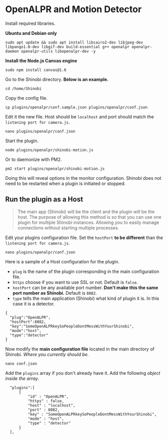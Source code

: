 # OpenALPR and Motion Detector

Install required libraries.

**Ubuntu and Debian only**

```
sudo apt update && sudo apt install libcairo2-dev libjpeg-dev libpango1.0-dev libgif-dev build-essential g++ openalpr openalpr-daemon openalpr-utils libopenalpr-dev -y
```

**Install the Node.js Canvas engine**

```
sudo npm install canvas@1.6
```
Go to the Shinobi directory. **Below is an example.**

```
cd /home/Shinobi
```

Copy the config file.

```
cp plugins/openalpr/conf.sample.json plugins/openalpr/conf.json
```

Edit it the new file. Host should be `localhost` and port should match the `listening port for camera.js`.

```
nano plugins/openalpr/conf.json
```

Start the plugin.

```
node plugins/openalpr/shinobi-motion.js
```

Or to daemonize with PM2.

```
pm2 start plugins/openalpr/shinobi-motion.js
```

Doing this will reveal options in the monitor configuration. Shinobi does not need to be restarted when a plugin is initiated or stopped.

## Run the plugin as a Host
> The main app (Shinobi) will be the client and the plugin will be the host. The purpose of allowing this method is so that you can use one plugin for multiple Shinobi instances. Allowing you to easily manage connections without starting multiple processes.

Edit your plugins configuration file. Set the `hostPort` **to be different** than the `listening port for camera.js`.

```
nano plugins/openalpr/conf.json
```

Here is a sample of a Host configuration for the plugin.
 - `plug` is the name of the plugin corresponding in the main configuration file.
 - `https` choose if you want to use SSL or not. Default is `false`.
 - `hostPort` can be any available port number. **Don't make this the same port number as Shinobi.** Default is `8082`.
 - `type` tells the main application (Shinobi) what kind of plugin it is. In this case it is a detector.

```
{
  "plug":"OpenALPR",
  "hostPort":8082,
  "key":"SomeOpenALPRkeySoPeopleDontMessWithYourShinobi",
  "mode":"host",
  "type":"detector"
}
```

Now modify the **main configuration file** located in the main directory of Shinobi. *Where you currently should be.*

```
nano conf.json
```

Add the `plugins` array if you don't already have it. Add the following *object inside the array*.

```
  "plugins":[
      {
          "id" : "OpenALPR",
          "https" : false,
          "host" : "localhost",
          "port" : 8082,
          "key" : "SomeOpenALPRkeySoPeopleDontMessWithYourShinobi",
          "mode" : "host",
          "type" : "detector"
      }
  ],
```
